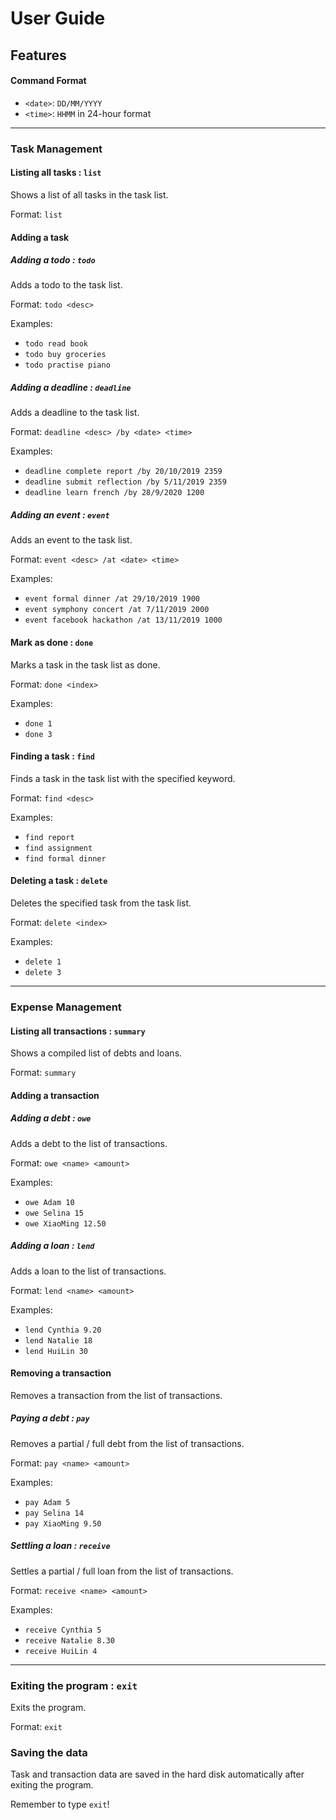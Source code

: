 # User Guide

## Features 

#### Command Format
* `<date>`: `DD/MM/YYYY`
* `<time>`: `HHMM` in 24-hour format
---
### Task Management

#### Listing all tasks : `list`

Shows a list of all tasks in the task list.

Format: `list`

#### Adding a task

##### Adding a todo : `todo`

Adds a todo to the task list.

Format: `todo <desc>`

Examples:
* `todo read book`
* `todo buy groceries`
* `todo practise piano`

##### Adding a deadline : `deadline`

Adds a deadline to the task list.

Format: `deadline <desc> /by <date> <time>`

Examples:
* `deadline complete report /by 20/10/2019 2359`
* `deadline submit reflection /by 5/11/2019 2359`
* `deadline learn french /by 28/9/2020 1200`

##### Adding an event : `event`

Adds an event to the task list.

Format: `event <desc> /at <date> <time>`

Examples:
* `event formal dinner /at 29/10/2019 1900`
* `event symphony concert /at 7/11/2019 2000`
* `event facebook hackathon /at 13/11/2019 1000`

#### Mark as done : `done`

Marks a task in the task list as done.

Format: `done <index>`

Examples:
* `done 1`
* `done 3`

#### Finding a task : `find`

Finds a task in the task list with the specified keyword.

Format: `find <desc>`

Examples:
* `find report`
* `find assignment`
* `find formal dinner`

#### Deleting a task : `delete`

Deletes the specified task from the task list.

Format: `delete <index>`

Examples:
* `delete 1`
* `delete 3`

---

### Expense Management

#### Listing all transactions : `summary`

Shows a compiled list of debts and loans.

Format: `summary`

#### Adding a transaction

##### Adding a debt : `owe`

Adds a debt to the list of transactions.

Format: `owe <name> <amount>`

Examples:
* `owe Adam 10`
* `owe Selina 15`
* `owe XiaoMing 12.50`

##### Adding a loan : `lend`

Adds a loan to the list of transactions.

Format: `lend <name> <amount>`

Examples:
* `lend Cynthia 9.20`
* `lend Natalie 18`
* `lend HuiLin 30`

#### Removing a transaction

Removes a transaction from the list of transactions.

##### Paying a debt : `pay`

Removes a partial / full debt from the list of transactions.

Format: `pay <name> <amount>`

Examples:
* `pay Adam 5`
* `pay Selina 14`
* `pay XiaoMing 9.50`

##### Settling a loan : `receive`

Settles a partial / full loan from the list of transactions.

Format: `receive <name> <amount>`

Examples:
* `receive Cynthia 5`
* `receive Natalie 8.30`
* `receive HuiLin 4`

---

### Exiting the program : `exit`

Exits the program.

Format: `exit`

### Saving the data

Task and transaction data are saved in the hard disk automatically after exiting the program.

Remember to type `exit`!